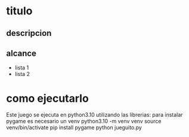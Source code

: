 # titulo

## descripcion


## alcance 

* lista 1
* lista 2

# como ejecutarlo
Este juego se ejecuta en python3.10 utilizando las librerias:
para instalar pygame es necesario un venv 
python3.10 -m venv venv
source venv/bin/activate
pip install pygame
python jueguito.py